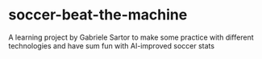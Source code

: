 # soccer-beat-the-machine
 A learning project by Gabriele Sartor to make some practice with different technologies and have sum fun with AI-improved soccer stats
